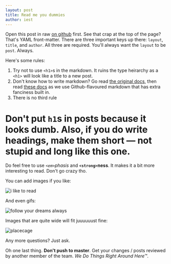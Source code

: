 ```yaml
---
layout: post
title: Read me you dummies
author: iest
---
```


Open this post in raw [on github](#linkHere) first. See that crap at the top of the page? That's YAML front-matter. There are three important keys up there: `layout`, `title`, and `author`. All three are required. You'll always want the `layout` to be `post`. Always.

Here's some rules:

1. Try not to use `<h1>`s in the markdown. It ruins the type heirarchy as a `<h1>` will look like a title to a new post.
1. Don't know how to write markdown? Go read [the original docs](http://daringfireball.net/projects/markdown/syntax), then read [these docs](https://help.github.com/articles/github-flavored-markdown/) as we use Github-flavoured markdown that has extra fanciness built in.
1. There is no third rule

# Don't put `h1`s in posts because it looks dumb. Also, if you do write headings, make them short — not stupid and long like this one.

Do feel free to use *`<em>`phasis* and **`<strong>`ness**. It makes it a bit more interesting to read. Don't go crazy tho.

You can add images if you like:

![i like to read](http://bukk.it/reading.jpg)

And even gifs:

![follow your dreams always](http://bukk.it/remembermeeeeeeee.gif)

Images that are quite wide will fit juuuuuust fine:

![placecage](http://www.placecage.com/900/700)

Any more questions? Just ask.

Oh one last thing. **Don't push to master**. Get your changes / posts reviewed by another member of the team. _We Do Things Right Around Here™_.
